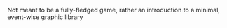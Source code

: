 Not meant to be a fully-fledged game, rather an introduction to a minimal, event-wise graphic library
